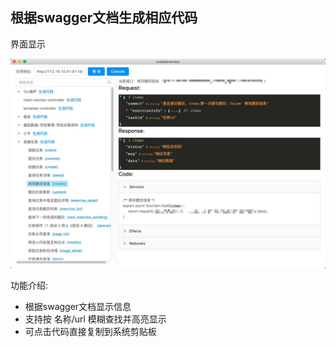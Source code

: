 ## 根据swagger文档生成相应代码

界面显示

![软件界面](https://github.com/YueHui/codeGenerator/raw/master/code.png)


功能介绍:

* 根据swagger文档显示信息
* 支持按 名称/url 模糊查找并高亮显示
* 可点击代码直接复制到系统剪贴板
